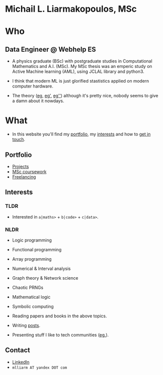 # Michail L. Liarmakopoulos, MSc

# Who

## Data Engineer @ Webhelp ES

- A physics graduate (BSc) with postgraduate studies in Computational Mathematics and A.I. (MSc). My MSc thesis was an emperic study on Active Machine learning (AML), using JCLAL library and python3.

- I think that modern ML is just glorified stastistics applied on modern computer hardware.

- The theory ([eg](https://en.wikipedia.org/wiki/Vapnik%E2%80%93Chervonenkis_dimension), [eg'](https://en.wikipedia.org/wiki/Probably_approximately_correct_learning), [eg''](https://en.wikipedia.org/wiki/Statistical_learning_theory)) although it's pretty nice, nobody seems to give a damn about it nowdays.

# What

- In this website you'll find my [portfolio](https://github.com/mlliarm/mlliarm.github.io#portfolio), my [interests](https://github.com/mlliarm/mlliarm.github.io#interests) and how to [get in touch](https://github.com/mlliarm/mlliarm.github.io#contact).

## Portfolio

- [Projects](port/projects.md)
- [MSc coursework](port/msc-coursework.md)
- [Freelancing](port/freelancing.md)

## Interests

### TLDR
- Interested in `a|maths>` + `b|code>` + `c|data>`.

### NLDR
- Logic programming
- Functional programming
- Array programming

- Numerical & Interval analysis
- Graph theory & Network science
- Chaotic PRNGs
- Mathematical logic
- Symbolic computing

- Reading papers and books in the above topics.
- Writing [posts](https://gist.github.com/mlliarm/0b48f20f08e4912c65328789baf8c983).
- Presenting stuff I like to tech communities ([eg.](https://mlliarm.github.io/apl-in-bcn/)).

## Contact

- [LinkedIn](https://www.linkedin.com/in/mlliarm/)
- `mlliarm ΑΤ yandex DΟΤ com`